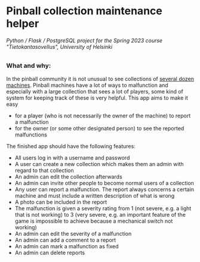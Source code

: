 # Pinball collection maintenance helper
###### Python / Flask / PostgreSQL project for the Spring 2023 course "Tietokantasovellus", University of Helsinki

### What and why:
In the pinball community it is not unusual to see collections of [several dozen machines](http://www.flipperikellari.fi/flipperit/). Pinball machines have a lot of ways to malfunction and especially with a large collection that sees a lot of players, some kind of system for keeping track of these is very helpful. This app aims to make it easy
* for a player (who is not necessarily the owner of the machine) to report a malfunction
* for the owner (or some other designated person) to see the reported malfunctions

The finished app should have the following features:
* All users log in with a username and password
* A user can create a new collection which makes them an admin with regard to that collection
* An admin can edit the collection afterwards
* An admin can invite other people to become normal users of a collection
* Any user can report a malfunction. The report always concerns a certain machine and must include a written description of what is wrong
* A photo can be included in the report
* The malfunction is given a severity rating from 1 (not severe, e.g. a light that is not working) to 3 (very severe, e.g. an important feature of the game is impossible to achieve because a mechanical switch not working)
* An admin can edit the severity of a malfunction
* An admin can add a comment to a report
* An admin can mark a malfunction as fixed
* An admin can delete reports
